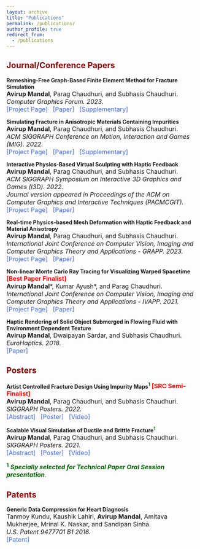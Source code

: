 ```yaml
---
layout: archive
title: "Publications"
permalink: /publications/
author_profile: true
redirect_from:
  - /publications
---
```


## <span style="color:Maroon"> Journal/Conference Papers </span>

**Remeshing-Free Graph-Based Finite Element Method for Fracture Simulation**<br>
<span style="font-size: 16px"> <b>Avirup Mandal</b>, Parag Chaudhuri, and Subhasis Chaudhuri.<br> 
<i>Computer Graphics Forum. 2023.</i> <br>
<a href='https://avirupmandal.github.io/fracture-cgf2022/' style="text-decoration:none"><span style="color:RoyalBlue">[Project Page]</span></a> &nbsp; <a href='../files/CGF_paper_main_2022.pdf' style="text-decoration:none"><span style="color:RoyalBlue">[Paper]</span></a> &nbsp; <a href='../files/CGF_paper_supplement_2022.pdf' style="text-decoration:none"><span style="color:RoyalBlue">[Supplementary]</span></a></span><br>

**Simulating Fracture in Anisotropic Materials Containing Impurities**<br>
<span style="font-size: 16px"> <b>Avirup Mandal</b>, Parag Chaudhuri, and Subhasis Chaudhuri.<br>
<i>ACM SIGGRAPH Conference on Motion, Interaction and Games (MIG). 2022.</i> <br>
<a href="https://avirupmandal.github.io/randomgraph-mig22/" style="text-decoration:none"><span style="color:RoyalBlue">[Project Page]</span></a> &nbsp; <a href="../files/MIG2022_Random_Graph_Author_Copy.pdf" style="text-decoration:none"><span style="color:RoyalBlue">[Paper]</span></a> &nbsp; <a href='../files/MIG2022_Random_Graph_Author_Copy_supplementary.pdf' style="text-decoration:none"><span style="color:RoyalBlue">[Supplementary]</span></a></span> <br>

**Interactive Physics-Based Virtual Sculpting with Haptic Feedback**<br>
<span style="font-size: 16px"> <b>Avirup Mandal</b>, Parag Chaudhuri, and Subhasis Chaudhuri.<br>
<i>ACM SIGGRAPH Symposium on Interactive 3D Graphics and Games (I3D). 2022. </i><br>
<i>Journal version appeared in Proceedings of the ACM on Computer Graphics and Interactive Techniques (PACMCGIT).</i><br>
<a href="https://avirupmandal.github.io/sculpt-i3d/" style="text-decoration:none"><span style="color:RoyalBlue">[Project Page]</span></a> &nbsp; <a href="../files/I3D2022_Virtual_sculpting_PACM_Author.pdf" style="text-decoration:none"><span style="color:RoyalBlue">[Paper]</span></a></span> <br>

**Real-time Physics-based Mesh Deformation with Haptic Feedback and Material Anisotropy**<br>
<span style="font-size: 16px"> <b>Avirup Mandal</b>, Parag Chaudhuri, and Subhasis Chaudhuri.<br>
<i>International Joint Conference on Computer Vision, Imaging and Computer Graphics Theory and Applications - GRAPP. 2023.</i><br>
<a href="https://avirupmandal.github.io/sculpt-arxiv/" style="text-decoration:none"><span style="color:RoyalBlue">[Project Page]</span></a> &nbsp; <a href="../files/GRAPP2023_deformation.pdf" style="text-decoration:none"><span style="color:RoyalBlue">[Paper]</span></a></span> <br>

**Non-linear Monte Carlo Ray Tracing for Visualizing Warped Spacetime** <span style="color:red; font-size:16px"><b>[Best Paper Finalist]</b></span><br>
<span style="font-size: 16px"><b>Avirup Mandal</b>\*, Kumar Ayush\*, and Parag Chaudhuri. <br>
<i>International Joint Conference on Computer Vision, Imaging and Computer Graphics Theory and Applications - IVAPP. 2021.</i><br>
<a href="https://avirupmandal.github.io/blackhole-ivapp/" style="text-decoration:none"><span style="color:RoyalBlue">[Project Page]</span></a> &nbsp; <a href="../files/IVAPP2021_Black_Hole.pdf" style="text-decoration:none"><span style="color:RoyalBlue">[Paper]</span></a></span> <br>

**Haptic Rendering of Solid Object Submerged in Flowing Fluid with Environment Dependent Texture**<br>
<span style="font-size: 16px"><b>Avirup Mandal</b>, Dwaipayan Sardar, and Subhasis Chaudhuri. <br>
<i>EuroHaptics. 2018.</i><br>
<a href="https://doi.org/10.1007/978-3-319-93399-3_34" style="text-decoration:none"><span style="color:RoyalBlue">[Paper]</span></a> </span><br>

## <span style="color:Maroon"> Posters </span>

**Artist Controlled Fracture Design Using Impurity Maps**<span style="color:darkgreen"><sup>**1**</sup></span> <a href='../files/SIGGRAPH2022_SRC_Avirup Mandal.pdf' style="text-decoration:none"><span style="color:red; font-size:16px"><b>[SRC Semi-Finalist]</b></span></a><br>
<span style="font-size: 16px"><b>Avirup Mandal</b>, Parag Chaudhuri, and Subhasis Chaudhuri.<br>
<i>SIGGRAPH Posters. 2022.</i><br> 
<a href="https://doi.org/10.1145/3532719.3543202" style="text-decoration:none"><span style="color:RoyalBlue">[Abstract]</span></a> &nbsp; <a href='../files/SIGGRAPH2022_Poster.pdf' style="text-decoration:none"><span style="color:RoyalBlue">[Poster]</span></a> &nbsp; <a href='../videos/poster_sig_22.mp4' style="text-decoration:none"><span style="color:RoyalBlue">[Video]</span></a> </span><br>  

**Scalable Visual Simulation of Ductile and Brittle Fracture**<span style="color:darkgreen"><sup>**1**</sup></span><br>
<span style="font-size: 16px"><b>Avirup Mandal</b>, Parag Chaudhuri, and Subhasis Chaudhuri.<br>
<i>SIGGRAPH Posters. 2021.</i><br>
<a href="https://doi.org/10.1145/3450618.3469152" style="text-decoration:none"><span style="color:RoyalBlue">[Abstract]</span></a> &nbsp; <a href='../files/SIGGRAPH2021_Poster.pdf' style="text-decoration:none"><span style="color:RoyalBlue">[Poster]</span></a> &nbsp; <a href='../videos/poster_sig_21.mp4' style="text-decoration:none"><span style="color:RoyalBlue">[Video]</span></a></span> <br>

<span style="color:darkgreen; font-size: 16px"> <sup>**1**</sup> <i><b>Specially selected for Technical Paper Oral Session presentation</b></i></span>.

## <span style="color:Maroon"> Patents </span>

**Generic Data Compression for Heart Diagnosis**<br>
<span style="font-size: 16px"> Tanmoy Kundu, Kaushik Lahiri, <b>Avirup Mandal</b>, Amitava Mukherjee, Mrinal K. Naskar, and Sandipan Sinha.<br> 
<i>U.S. Patent 9477701 B1 2016.</i><br>
<a href="https://patentimages.storage.googleapis.com/68/7f/98/07e942c9ae44ee/US9477701.pdf" style="text-decoration:none"><span style="color:RoyalBlue">[Patent]</span></a></span>